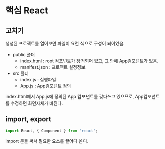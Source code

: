 # 핵심 React



## 고치기

생성된 프로젝트를 열어보면 파일이 요런 식으로 구성이 되어있음.

- public 폴더 
  - index.html : root 컴포넌트가 정의되어 있고, 그 안에 App컴포넌트가 있음.
  - manifest.json : 프로젝트 설정정보
- src 폴더
  - index.js : 실행파일
  - App.js : App컴포넌트 정의



index.html에서 App.js에 정의된 App 컴포넌트를 갖다쓰고 있으므로, App컴포넌트를 수정하면 화면자체가 바뀐다. 



## import, export

```javascript
import React, { Component } from 'react';
```

import 문들 써서 필요한 요소를 끌어다 쓴다. 
